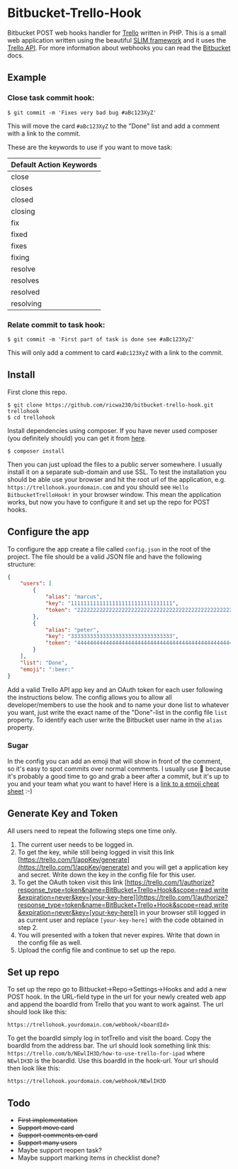Bitbucket-Trello-Hook
=====================

Bitbucket POST web hooks handler for [Trello](https://trello.com) written in PHP. This is a small web application written using the beautiful [SLIM framework](http://www.slimframework.com) and it uses the [Trello API](https://trello.com/docs/api). For more information about webhooks you can read the [Bitbucket](https://confluence.atlassian.com/display/BITBUCKET/POST+hook+management) docs.

Example
-------
### Close task commit hook:

```
$ git commit -m 'Fixes very bad bug #aBc123XyZ' 
```
This will move the card `#aBc123XyZ` to the "Done" list and add a comment with a link to the commit.

These are the keywords to use if you want to move task:

| Default Action Keywords |
|------------------|
| close            |
| closes           |
| closed           |
| closing          |
| fix              |
| fixed            |
| fixes            |
| fixing           |
| resolve          |
| resolves         |
| resolved         |
| resolving        |


### Relate commit to task hook:

```
$ git commit -m 'First part of task is done see #aBc123XyZ' 
```
This will only add a comment to card `#aBc123XyZ` with a link to the commit.

Install
-------
First clone this repo.

```
$ git clone https://github.com/ricwa230/bitbucket-trello-hook.git trellohook
$ cd trellohook
```
Install dependencies using composer. If you have never used composer (you definitely should) you can get it from [here](https://getcomposer.org).

```
$ composer install
```
Then you can just upload the files to a public server somewhere. I usually install it on a separate sub-domain and use SSL. To test the installation you should be able use your browser and hit the root url of the application, e.g. `https://trellohook.yourdomain.com` and you should see `Hello BitbucketTrelloHook!` in your browser window. This mean the application works, but now you have to configure it and set up the repo for POST hooks.

Configure the app
-----------------
To configure the app create a file called `config.json` in the root of the project. The file should be a valid JSON file and have the following structure:

```JSON
{
	"users": [
		{
			"alias": "marcus",
			"key": "11111111111111111111111111111111",
			"token": "22222222222222222222222222222222222222222222222222222222222222222"
		},
		{
			"alias": "peter",
			"key": "33333333333333333333333333333333",
			"token": "44444444444444444444444444444444444444444444444444444444444444444"
		}
	],
	"list": "Done",
	"emoji": ":beer:"
}
```
Add a valid Trello API app key and an OAuth token for each user following the instructions below. The config allows you to allow all developer/members to use the hook and to name your done list to whatever you want, just write the exact name of the "Done"-list in the config file `list` property. To identify each user write the Bitbucket user name in the `alias` property.

### Sugar
In the config you can add an emoji that will show in front of the comment, so it's easy to spot commits over normal comments. I usually use :beer: because it's probably a good time to go and grab a beer after a commit, but it's up to you and your team what you want to have! Here is a [link to a emoji cheat sheet](http://www.emoji-cheat-sheet.com) :-)

Generate Key and Token
----------------------
All users need to repeat the following steps one time only.

1. The current user needs to be logged in.
2. To get the key, while still being logged in visit this link [https://trello.com/1/appKey/generate](https://trello.com/1/appKey/generate) and you will get a application key and secret. Write down the key in the config file for this user.
3. To get the OAuth token visit this link [https://trello.com/1/authorize?response_type=token&name=BitBucket+Trello+Hook&scope=read,write&expiration=never&key=[your-key-here]](https://trello.com/1/authorize?response_type=token&name=BitBucket+Trello+Hook&scope=read,write&expiration=never&key=[your-key-here]) in your browser still logged in as current user and replace `[your-key-here]` with the code obtained in step 2.
4. You will presented with a token that never expires. Write that down in the config file as well.
5. Upload the config file and continue to set up the repo.

Set up repo
-----------
To set up the repo go to Bitbucket->Repo->Settings->Hooks and add a new POST hook. In the URL-field type in the url for your newly created web app and append the boardId from Trello that you want to work against. The url should look like this:

```
https://trellohook.yourdomain.com/webhook/<boardId>
```
To get the boardId simply log in totTrello and visit the board. Copy the boardId from the address bar. The url should look something link this: `https://trello.com/b/NEwlIH3D/how-to-use-trello-for-ipad` where `NEwlIH3D` is the boardId. Use this boardId in the hook-url. Your url should then look like this:

```
https://trellohook.yourdomain.com/webhook/NEwlIH3D
```
Todo
----

* ~~First implementation~~
* ~~Support move card~~
* ~~Support comments on card~~
* ~~Support many users~~
* Maybe support reopen task?
* Maybe support marking items in checklist done? 